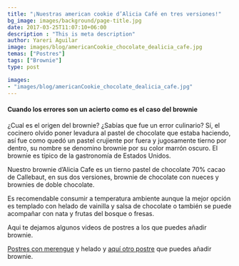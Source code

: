 ```yaml
---
title: "¡Nuestras american cookie d’Alicia Café en tres versiones!"
bg_image: images/background/page-title.jpg
date: 2017-03-25T11:07:10+06:00
description : "This is meta description"
author: Yareri Aguilar
image: images/blog/americanCookie_chocolate_dealicia_cafe.jpg
temas: ["Postres"]
tags: ["Brownie"]
type: post

images:
- "images/blog/americanCookie_chocolate_dealicia_cafe.jpg"
---
```

#### Cuando los errores son un acierto como es el caso del brownie

¿Cual es el origen del brownie? ¿Sabías que fue un error culinario? Sí, el cocinero olvido poner levadura al pastel de chocolate que estaba haciendo, así fue como quedó un pastel crujiente por fuera y jugosamente tierno por dentro, su nombre se denomino brownie por su color marrón oscuro. El brownie es típico de la gastronomía de Estados Unidos.

Nuestro brownie d’Alicia Cafe es un tierno pastel de chocolate 70% cacao de Callebaut, en sus dos versiones, brownie de chocolate con nueces y brownies de doble chocolate.


Es recomendable consumir a temperatura ambiente aunque la mejor opción es templado con helado de vainilla y salsa de chocolate o también se puede acompañar con nata y frutas del bosque o fresas.

Aqui te dejamos algunos videos de postres a los que puedes añadir brownie.

[Postres con merengue](https://youtu.be/qBgYMTsxRZI?list=PLyZCLKhIQzn03ClplgAVD9c089unqiUuQ) y helado y [aquí otro postre](https://youtu.be/0UJSiZnY-SI?list=PLyZCLKhIQzn03ClplgAVD9c089unqiUuQ) que puedes añadir brownie.
